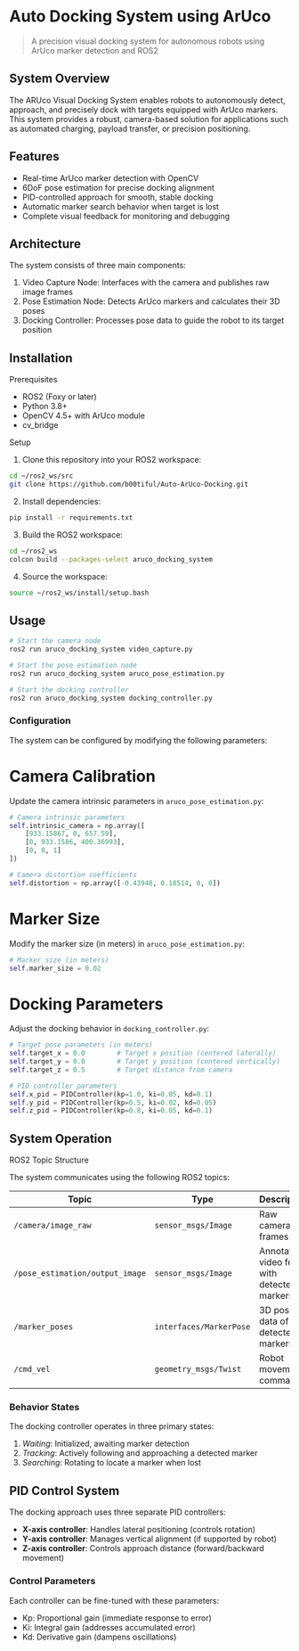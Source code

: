 # Auto Docking System using ArUco

> A precision visual docking system for autonomous robots using ArUco marker detection and ROS2

## System Overview

The ARUco Visual Docking System enables robots to autonomously detect, approach, and precisely dock with targets equipped with ArUco markers. This system provides a robust, camera-based solution for applications such as automated charging, payload transfer, or precision positioning.

## Features

- Real-time ArUco marker detection with OpenCV
- 6DoF pose estimation for precise docking alignment
- PID-controlled approach for smooth, stable docking
- Automatic marker search behavior when target is lost
- Complete visual feedback for monitoring and debugging

## Architecture

The system consists of three main components:

1. Video Capture Node: Interfaces with the camera and publishes raw image frames
2. Pose Estimation Node: Detects ArUco markers and calculates their 3D poses
3. Docking Controller: Processes pose data to guide the robot to its target position

## Installation

Prerequisites

- ROS2 (Foxy or later)
- Python 3.8+
- OpenCV 4.5+ with ArUco module
- cv_bridge

Setup

1. Clone this repository into your ROS2 workspace:

```bash
cd ~/ros2_ws/src
git clone https://github.com/b00tiful/Auto-ArUco-Docking.git
```

2. Install dependencies:

```bash
pip install -r requirements.txt
```

3. Build the ROS2 workspace:

```bash
cd ~/ros2_ws
colcon build --packages-select aruco_docking_system
```

4. Source the workspace:

```bash
source ~/ros2_ws/install/setup.bash
```

## Usage

```bash
# Start the camera node
ros2 run aruco_docking_system video_capture.py

# Start the pose estimation node
ros2 run aruco_docking_system aruco_pose_estimation.py

# Start the docking controller
ros2 run aruco_docking_system docking_controller.py
```

### Configuration

The system can be configured by modifying the following parameters:

# Camera Calibration

Update the camera intrinsic parameters in `aruco_pose_estimation.py`:

```python
# Camera intrinsic parameters
self.intrinsic_camera = np.array([
    [933.15867, 0, 657.59],
    [0, 933.1586, 400.36993],
    [0, 0, 1]
])

# Camera distortion coefficients
self.distortion = np.array([-0.43948, 0.18514, 0, 0])
```

# Marker Size

Modify the marker size (in meters) in `aruco_pose_estimation.py`:

```python
# Marker size (in meters)
self.marker_size = 0.02
```

# Docking Parameters

Adjust the docking behavior in `docking_controller.py`:

```python
# Target pose parameters (in meters)
self.target_x = 0.0        # Target x position (centered laterally)
self.target_y = 0.0        # Target y position (centered vertically)
self.target_z = 0.5        # Target distance from camera

# PID controller parameters
self.x_pid = PIDController(kp=1.0, ki=0.05, kd=0.1)
self.y_pid = PIDController(kp=0.5, ki=0.02, kd=0.05)
self.z_pid = PIDController(kp=0.8, ki=0.05, kd=0.1)
```

## System Operation

ROS2 Topic Structure

The system communicates using the following ROS2 topics:

| Topic | Type | Description |
|-------|------|-------------|
| `/camera/image_raw` | `sensor_msgs/Image` | Raw camera frames |
| `/pose_estimation/output_image` | `sensor_msgs/Image` | Annotated video feed with detected markers |
| `/marker_poses` | `interfaces/MarkerPose` | 3D pose data of detected markers |
| `/cmd_vel` | `geometry_msgs/Twist` | Robot movement commands |

### Behavior States

The docking controller operates in three primary states:

1. *Waiting*: Initialized, awaiting marker detection
2. *Tracking*: Actively following and approaching a detected marker
3. *Searching*: Rotating to locate a marker when lost

## PID Control System

The docking approach uses three separate PID controllers:

- **X-axis controller**: Handles lateral positioning (controls rotation)
- **Y-axis controller**: Manages vertical alignment (if supported by robot)
- **Z-axis controller**: Controls approach distance (forward/backward movement)

### Control Parameters

Each controller can be fine-tuned with these parameters:

- Kp: Proportional gain (immediate response to error)
- Ki: Integral gain (addresses accumulated error)
- Kd: Derivative gain (dampens oscillations)
